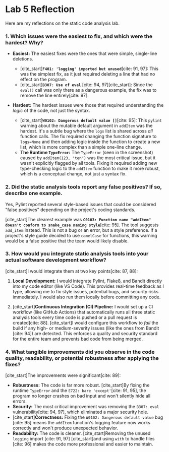 # Lab 5 Reflection

Here are my reflections on the static code analysis lab.

### 1. Which issues were the easiest to fix, and which were the hardest? Why?

* **Easiest:** The easiest fixes were the ones that were simple, single-line deletions.
    * [cite_start]**`F401: 'logging' imported but unused`**[cite: 91, 97]: This was the simplest fix, as it just required deleting a line that had no effect on the program.
    * [cite_start]**`B307: Use of eval`** [cite: 94, 97][cite_start]: Since the `eval()` call was only there as a dangerous example, the fix was to remove the line entirely[cite: 97].

* **Hardest:** The hardest issues were those that required understanding the *logic* of the code, not just the syntax.
    * [cite_start]**`W0102: Dangerous default value []`**[cite: 95]: This `pylint` warning about the mutable default argument in `addItem` was the hardest. It's a subtle bug where the `logs` list is shared across *all* function calls. The fix required changing the function signature to `logs=None` and then adding logic inside the function to create a new list, which is more complex than a simple one-line change.
    * **The Runtime `TypeError`:** The `TypeError` (seen in the screenshot) caused by `addItem(123, "ten")` was the most critical issue, but it wasn't explicitly flagged by all tools. Fixing it required adding new type-checking logic to the `addItem` function to make it more robust, which is a conceptual change, not just a syntax fix.

### 2. Did the static analysis tools report any false positives? If so, describe one example.

Yes, Pylint reported several style-based issues that could be considered "false positives" depending on the project's coding standards.

[cite_start]The clearest example was **`C0103: Function name "addItem" doesn't conform to snake_case naming style`**[cite: 95]. The tool suggests `add_item` instead. This is not a bug or an error, but a style preference. If a project's style guide decided to use `camelCase` for functions, this warning would be a false positive that the team would likely disable.

### 3. How would you integrate static analysis tools into your actual software development workflow?

[cite_start]I would integrate them at two key points[cite: 87, 88]:

1.  **Local Development:** I would integrate Pylint, Flake8, and Bandit directly into my code editor (like VS Code). This provides real-time feedback as I type, allowing me to fix style issues, potential bugs, and security risks immediately. I would also run them locally before committing any code.

2.  [cite_start]**Continuous Integration (CI) Pipeline:** I would set up a CI workflow (like GitHub Actions) that automatically runs all three static analysis tools every time code is pushed or a pull request is created[cite: 88]. [cite_start]I would configure this workflow to *fail* the build if any high- or medium-severity issues (like the ones from Bandit [cite: 94]) are detected. This enforces a quality and security standard for the entire team and prevents bad code from being merged.

### 4. What tangible improvements did you observe in the code quality, readability, or potential robustness after applying the fixes?

[cite_start]The improvements were significant[cite: 89]:

* **Robustness:** The code is far more robust. [cite_start]By fixing the runtime `TypeError` and the `E722: bare 'except'`[cite: 91, 95], the program no longer crashes on bad input and won't silently hide all errors.
* **Security:** The most critical improvement was removing the `B307: eval` vulnerability[cite: 94, 97], which eliminated a major security hole.
* [cite_start]**Correctness:** Fixing the `W0102: Dangerous default value` bug [cite: 95] means the `addItem` function's logging feature now works correctly and won't produce unexpected behavior.
* **Readability:** The code is cleaner. [cite_start]Removing the unused `logging` import [cite: 91, 97] [cite_start]and using `with` to handle files [cite: 96] makes the code more professional and easier to maintain.